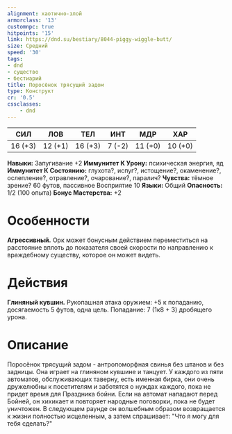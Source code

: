 ```yaml
---
alignment: хаотично-злой
armorclass: '13'
customnpc: true
hitpoints: '15'
link: https://dnd.su/bestiary/8044-piggy-wiggle-butt/
size: Средний
speed: '30'
tags:
- dnd
- существо
- бестиарий
title: Поросёнок трясущий задом
type: Конструкт
cr: '0.5'
cssclasses:
    - dnd
---
```



| СИЛ | ЛОВ | ТЕЛ | ИНТ | МДР | ХАР |
|---|---|---|---|---|---|
| 16 (+3) | 12 (+1) | 16 (+3) | 7 (-2) | 11 (+0) | 10 (+0) |
**Навыки:** Запугивание +2
**Иммунитет К Урону:** психическая энергия, яд
**Иммунитет К Состоянию:** глухота?, испуг?, истощение?, окаменение?, ослепление?, отравление?, очарование?, паралич?
**Чувства:** тёмное зрение? 60 футов, пассивное Восприятие 10
**Языки:** Общий
**Опасность:** 1/2 (100 опыта)
**Бонус Мастерства:** +2


# Особенности
**Агрессивный.** Орк может бонусным действием переместиться на расстояние вплоть до показателя своей скорости по направлению к враждебному существу, которое он может видеть.


# Действия
**Глиняный кувшин.** Рукопашная атака оружием: +5 к попаданию, досягаемость 5 футов, одна цель. Попадание: 7 (1к8 + 3) дробящего урона.


# Описание
Поросёнок трясущий задом - антропоморфная свинья без штанов и без задницы. Она играет на глиняном кувшине и танцует. У каждого из пяти автоматов, обслуживающих таверну, есть именная бирка, они очень дружелюбны к посетителям и заботятся о нуждах каждого, пока не придет время для Праздника бойни. Если на автомат нападают перед Бойней, он хихикает и повторяет народные поговорки, пока не будет уничтожен. В следующем раунде он волшебным образом возвращается к жизни полностью исцеленным, а затем спрашивает: "Что я могу для тебя сделать?"